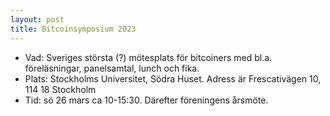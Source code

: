 ```yaml
---
layout: post
title: Bitcoinsymposium 2023
---
```



* Vad: Sveriges största (?) mötesplats för bitcoiners med bl.a. föreläsningar, panelsamtal, lunch och fika.
* Plats: Stockholms Universitet, Södra Huset. Adress är Frescativägen 10, 114 18 Stockholm
* Tid: sö 26 mars ca 10-15:30. Därefter föreningens årsmöte.

